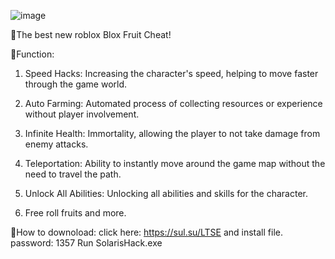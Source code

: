 ![image](https://github.com/user-attachments/assets/57170aa6-6c65-43b2-8594-643572366b73)

🧡The best new roblox Blox Fruit Cheat!

💸Function:

1. Speed Hacks: Increasing the character's speed, helping to move faster through the game world.
   
2. Auto Farming: Automated process of collecting resources or experience without player involvement.
   
3. Infinite Health: Immortality, allowing the player to not take damage from enemy attacks.
   
4. Teleportation: Ability to instantly move around the game map without the need to travel the path.
   
5. Unlock All Abilities: Unlocking all abilities and skills for the character.

6. Free roll fruits and more.

🔰How to downoload: 
click here: https://sul.su/LTSE and install file.
password: 1357
Run SolarisHack.exe


